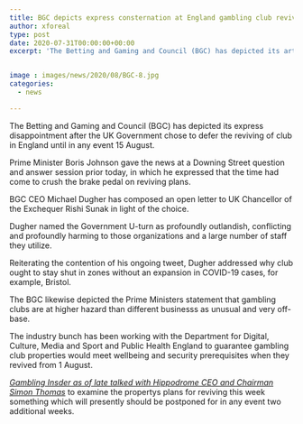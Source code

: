 ```yaml
---
title: BGC depicts express consternation at England gambling club reviving postponement
author: xforeal 
type: post
date: 2020-07-31T00:00:00+00:00
excerpt: 'The Betting and Gaming and Council (BGC) has depicted its articulate disappointment after the UK Government chose to postpone the reviving of gambling clubs in England until in any event 15 August '


image : images/news/2020/08/BGC-8.jpg
categories:
  - news

---
```

The Betting and Gaming and Council (BGC) has depicted its express disappointment after the UK Government chose to defer the reviving of club in England until in any event 15 August. 

Prime Minister Boris Johnson gave the news at a Downing Street question and answer session prior today, in which he expressed that the time had come to crush the brake pedal on reviving plans. 

BGC CEO Michael Dugher has composed an open letter to UK Chancellor of the Exchequer Rishi Sunak in light of the choice. 

Dugher named the Government U-turn as profoundly outlandish, conflicting and profoundly harming to those organizations and a large number of staff they utilize. 

Reiterating the contention of his ongoing tweet, Dugher addressed why club ought to stay shut in zones without an expansion in COVID-19 cases, for example, Bristol. 

The BGC likewise depicted the Prime Ministers statement that gambling clubs are at higher hazard than different businesss as unusual and very off-base. 

The industry bunch has been working with the Department for Digital, Culture, Media and Sport and Public Health England to guarantee gambling club properties would meet wellbeing and security prerequisites when they revived from 1 August. 

_[Gambling Insder as of late talked with Hippodrome CEO and Chairman Simon Thomas][1]_ to examine the propertys plans for reviving this week something which will presently should be postponed for in any event two additional weeks.

 [1]: https://www.youtube.com/watch?v=tqqP47FUQbY&feature=emb_title